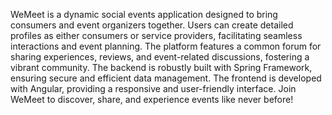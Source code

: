 WeMeet is a dynamic social events application designed to bring consumers and event organizers together. Users can create detailed profiles as either consumers or service providers, facilitating seamless interactions and event planning. The platform features a common forum for sharing experiences, reviews, and event-related discussions, fostering a vibrant community. The backend is robustly built with Spring Framework, ensuring secure and efficient data management. The frontend is developed with Angular, providing a responsive and user-friendly interface. Join WeMeet to discover, share, and experience events like never before!
